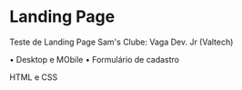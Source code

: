 # Landing Page
Teste de Landing Page Sam's Clube: Vaga Dev. Jr (Valtech)

• Desktop e MObile
• Formulário de cadastro

HTML e CSS

